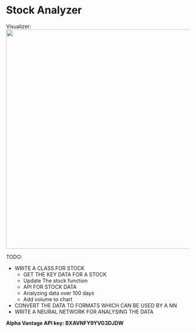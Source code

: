  # Stock Analyzer
Visualizer:
<img width=600px src="https://raw.githubusercontent.com/thor1033/VisualizeCandlesExample.png" />

TODO:
* WRITE A CLASS FOR STOCK
    * GET THE KEY DATA FOR A STOCK
    * Update The stock function
    * API FOR STOCK DATA
    * Analyzing data over 100 days
    * Add volume to chart
* CONVERT THE DATA TO FORMATS WHICH CAN BE USED BY A NN
* WRITE A NEURAL NETWORK FOR ANALYSING THE DATA

 **Alpha Vantage API key: BXAVNFY9YVG3DJDW**